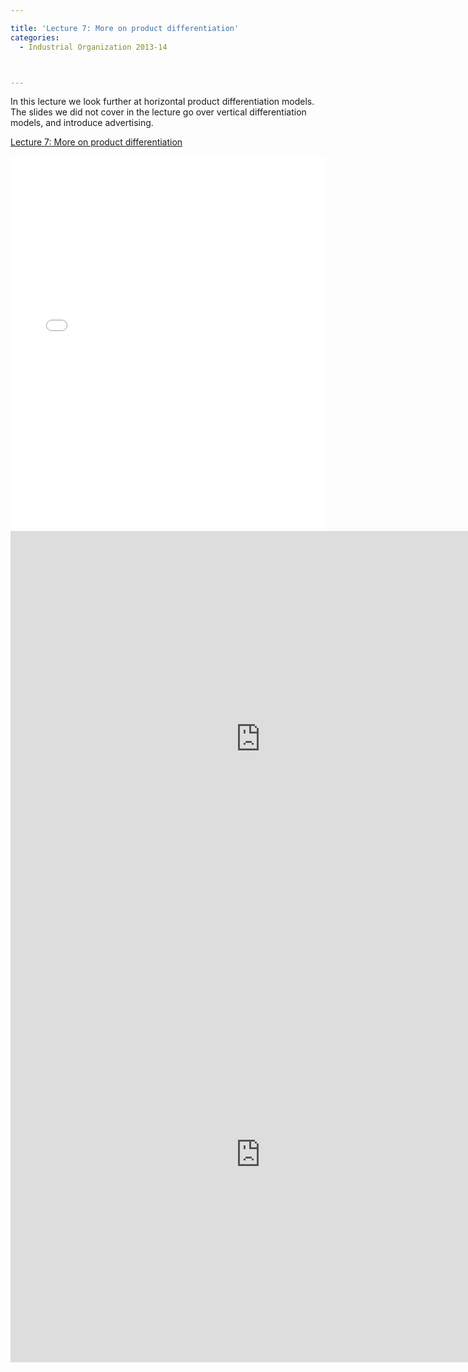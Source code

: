 ```yaml
---

title: 'Lecture 7: More on product differentiation'
categories:
  - Industrial Organization 2013-14



---
```



<p>In this lecture we look further at horizontal product differentiation models. The slides we did not cover in the lecture go over vertical differentiation models, and introduce advertising.</p> 



<a href="https://www.scribd.com/doc/189693933/Lecture-7-More-on-product-differentiation"  title="View Lecture 7: More on product differentiation on Scribd">Lecture 7: More on product differentiation</a>

<iframe data-aspect-ratio="undefined" data-auto-height="false" frameborder="0" height="600" scrolling="no" src="//www.scribd.com/embeds/189693933/content?start_page=1&amp;view_mode=slideshow&amp;show_recommendations=false" width="100%"></iframe> 

 

<object width="800" height="665" class codebase="https://download.macromedia.com/pub/shockwave/cabs/flash/swflash.cab#version=6,0,40,0" data-thumbnail-src="https://i1.ytimg.com/vi/Rygi6QPK79w/0.jpg">

<param name="movie" value="https://www.youtube.com/v/Rygi6QPK79w?version=3&f=user_uploads&c=google-webdrive-0&app=youtube_gdata" />

<param name="bgcolor" value="#FFFFFF" />

<param name="allowFullScreen" value="true" /><embed width="800" height="665"  src="https://www.youtube.com/v/Rygi6QPK79w?version=3&f=user_uploads&c=google-webdrive-0&app=youtube_gdata" type="application/x-shockwave-flash" allowfullscreen="true"/></object>

 

 

<object width="800" height="665" class codebase="https://download.macromedia.com/pub/shockwave/cabs/flash/swflash.cab#version=6,0,40,0" data-thumbnail-src="https://i1.ytimg.com/vi/YdInL4xt9xg/0.jpg">

<param name="movie" value="https://www.youtube.com/v/YdInL4xt9xg?version=3&f=user_uploads&c=google-webdrive-0&app=youtube_gdata" />

<param name="bgcolor" value="#FFFFFF" />

<param name="allowFullScreen" value="true" /><embed width="800" height="665"  src="https://www.youtube.com/v/YdInL4xt9xg?version=3&f=user_uploads&c=google-webdrive-0&app=youtube_gdata" type="application/x-shockwave-flash" allowfullscreen="true"/></object>

